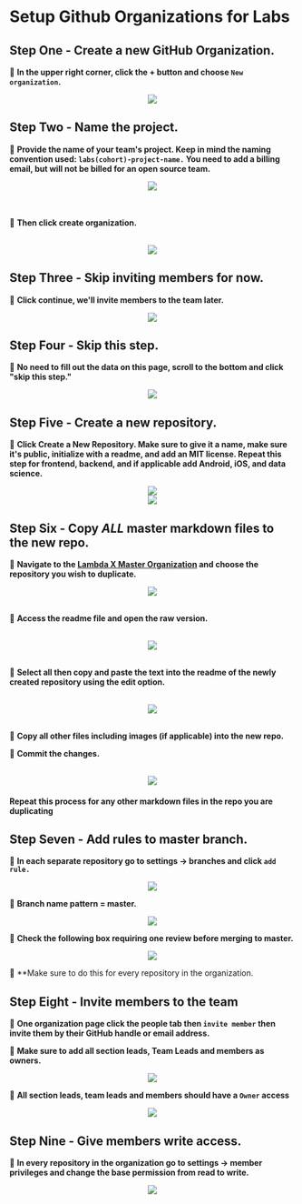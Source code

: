 # Setup Github Organizations for Labs

## Step One - Create a new GitHub Organization.

📌 **In the upper right corner, click the + button and choose `New organization`.**

<div align="center"><img src="./images/step1.png" ></div>

## Step Two - Name the project.

📌 **Provide the name of your team's project. Keep in mind the naming convention used: `labs(cohort)-project-name.` You need to add a billing email, but will not be billed for an open source team.**

<div align="center"><img src="./images/step2.png" ></div>
</br>
</br>

📌 **Then click create organization.**
</br>
</br>

<div align="center"><img src="./images/step2_1.png" ></div>

</center>

## Step Three - Skip inviting members for now.

📌 **Click continue, we'll invite members to the team later.**

<div align="center"><img src="./images/step3.png"></div>

## Step Four - Skip this step.

📌 **No need to fill out the data on this page, scroll to the bottom and click "skip this step."**

<div align="center"><img src="./images/step4.png"></div>

## Step Five - Create a new repository.

📌 **Click Create a New Repository. Make sure to give it a name, make sure it's public, initialize with a readme, and add an MIT license. Repeat this step for frontend, backend, and if applicable add Android, iOS, and data science.**

<div align="center"><img src="./images/step5.png"></div>

<div align="center"><img src="./images/step5-1.png"></div>

## Step Six - Copy _ALL_ master markdown files to the new repo.

📌 **Navigate to the [Lambda X Master Organization](https://github.com/Lambda-X-Master) and choose the repository you wish to duplicate.**

<div align="center"><img src="./images/step6.png"></div>
<br>

📌 **Access the readme file and open the raw version.**

<br>

<div align="center"><img src="./images/step6-1.png"></div>
<br>

📌 **Select all then copy and paste the text into the readme of the newly created repository using the edit option.**

<br>

<div align="center"><img src="./images/step6-2.png"></div>
<br>

📌 **Copy all other files including images (if applicable) into the new repo.**

📌 **Commit the changes.**

<br>

<div align="center"><img src="./images/step6-3.png"></div>

#### Repeat this process for any other markdown files in the repo you are duplicating

## Step Seven - Add rules to master branch.

📌 **In each separate repository go to settings -> branches and click `add rule.`**

<div align="center"><img src="./images/step7.png"></div>

📌 **Branch name pattern = master.**

<div align="center"><img src="./images/step7-1.png"></div>

📌 **Check the following box requiring one review before merging to master.**

<div align="center"><img src="./images/step7-2.png"></div>

📌 \*\*Make sure to do this for every repository in the organization.

## Step Eight - Invite members to the team

📌 **One organization page click the people tab then `invite member` then invite them by their GitHub handle or email address.**

📌 **Make sure to add all section leads, Team Leads and members as owners.**

<div align="center"><img src="./images/step8.png"></div>

📌 **All section leads, team leads and members should have a `Owner` access**

<div align="center"><img src="./images/step8-1.png"></div>

## Step Nine - Give members write access.

📌 **In every repository in the organization go to settings -> member privileges and change the base permission from read to write.**

<div align="center"><img src="./images/step9.png"></div>
